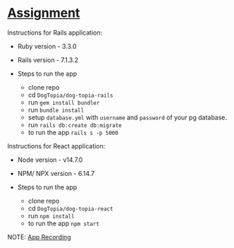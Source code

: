 # [Assignment](https://github.com/pankajyadav05/ror-react-typescript/blob/master/README.md)

Instructions for Rails application:

* Ruby version - 3.3.0

* Rails version - 7.1.3.2

* Steps to run the app
  - clone repo
  - cd `DogTopia/dog-topia-rails`
  - run `gem install bundler`
  - run `bundle install`
  - setup `database.yml` with `username` and `password` of your pg database.
  - run `rails db:create db:migrate`
  - to run the app `rails s -p 5000`


Instructions for React application:

* Node version - v14.7.0

* NPM/ NPX version - 6.14.7

* Steps to run the app
  - clone repo
  - cd `DogTopia/dog-topia-react`
  - run `npm install`
  - to run the app `npm start`


NOTE: [App Recording](https://www.loom.com/share/5cfe7041f1ae4b7bbc51dedf5e22f518?sid=784b5184-38eb-48d6-8f9a-49a6cff5677b)
